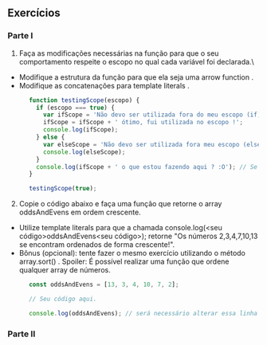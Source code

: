 ## Exercícios ##

### Parte I ###

1. Faça as modificações necessárias na função para que o seu comportamento respeite o escopo no qual cada variável foi declarada.\

  * Modifique a estrutura da função para que ela seja uma arrow function .
  * Modifique as concatenações para template literals .

```JavaScript
      function testingScope(escopo) {
        if (escopo === true) {
          var ifScope = 'Não devo ser utilizada fora do meu escopo (if)';
          ifScope = ifScope + ' ótimo, fui utilizada no escopo !';
          console.log(ifScope);
        } else {
          var elseScope = 'Não devo ser utilizada fora meu escopo (else)';
          console.log(elseScope);
        }
        console.log(ifScope + ' o que estou fazendo aqui ? :O'); // Se necessário esta linha pode ser removida.
      }

      testingScope(true);
```

2. Copie o código abaixo e faça uma função que retorne o array oddsAndEvens em ordem crescente.

  * Utilize template literals para que a chamada console.log(<seu código>oddsAndEvens<seu código>); retorne "Os números 2,3,4,7,10,13 se encontram ordenados de forma crescente!".
  * Bônus (opcional): tente fazer o mesmo exercício utilizando o método array.sort() . Spoiler: É possível realizar uma função que ordene qualquer array de números.

```JavaScript
      const oddsAndEvens = [13, 3, 4, 10, 7, 2];

      // Seu código aqui.

      console.log(oddsAndEvens); // será necessário alterar essa linha 😉
```

### Parte II ###


